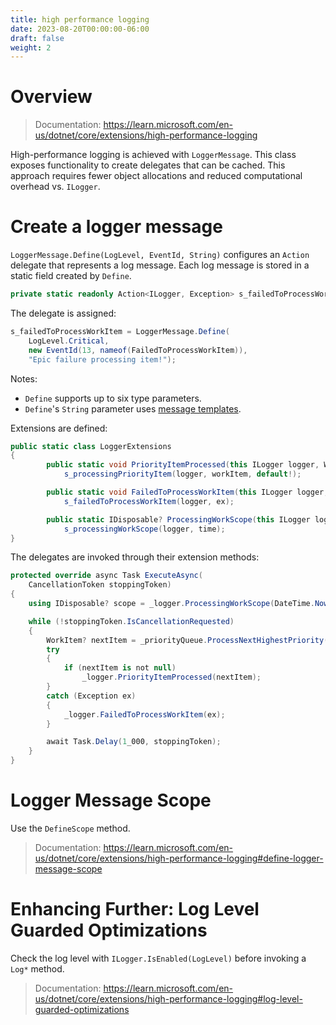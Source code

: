 ```yaml
---
title: high performance logging
date: 2023-08-20T00:00:00-06:00
draft: false
weight: 2
---
```


# Overview
> Documentation: https://learn.microsoft.com/en-us/dotnet/core/extensions/high-performance-logging

High-performance logging is achieved with `LoggerMessage`. This class exposes functionality to create delegates that can be cached. This approach requires fewer object allocations and reduced computational overhead vs. `ILogger`.

# Create a logger message
`LoggerMessage.Define(LogLevel, EventId, String)` configures an `Action` delegate that represents a log message. Each log message is stored in a static field created by `Define`.

```cs
private static readonly Action<ILogger, Exception> s_failedToProcessWorkItem;
```

The delegate is assigned:
```cs
s_failedToProcessWorkItem = LoggerMessage.Define(
    LogLevel.Critical,
    new EventId(13, nameof(FailedToProcessWorkItem)),
    "Epic failure processing item!");
```

Notes:
- `Define` supports up to six type parameters.
- `Define`'s `String` parameter uses [message templates](../overview#message-templates). 

Extensions are defined:
```cs
public static class LoggerExtensions 
{
        public static void PriorityItemProcessed(this ILogger logger, WorkItem workItem) => 
            s_processingPriorityItem(logger, workItem, default!);

        public static void FailedToProcessWorkItem(this ILogger logger, Exception ex) => 
            s_failedToProcessWorkItem(logger, ex);

        public static IDisposable? ProcessingWorkScope(this ILogger logger, DateTime time) => 
            s_processingWorkScope(logger, time);
}
```

The delegates are invoked through their extension methods:
```cs
protected override async Task ExecuteAsync(
    CancellationToken stoppingToken)
{
    using IDisposable? scope = _logger.ProcessingWorkScope(DateTime.Now);

    while (!stoppingToken.IsCancellationRequested)
    {
        WorkItem? nextItem = _priorityQueue.ProcessNextHighestPriority();
        try
        {
            if (nextItem is not null)
                _logger.PriorityItemProcessed(nextItem);
        }
        catch (Exception ex)
        {
            _logger.FailedToProcessWorkItem(ex);
        }

        await Task.Delay(1_000, stoppingToken);
    }
}
```

# Logger Message Scope
Use the `DefineScope` method.   
> Documentation: https://learn.microsoft.com/en-us/dotnet/core/extensions/high-performance-logging#define-logger-message-scope

# Enhancing Further: Log Level Guarded Optimizations
Check the log level with `ILogger.IsEnabled(LogLevel)` before invoking a `Log*` method.  
> Documentation:  https://learn.microsoft.com/en-us/dotnet/core/extensions/high-performance-logging#log-level-guarded-optimizations